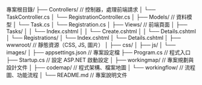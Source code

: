 專案根目錄/
├── Controllers/           // 控制器，處理前端請求
│     └── TaskController.cs
│     └── RegistrationController.cs
│
├── Models/                // 資料模型
│     └── Task.cs
│     └── Registration.cs
│
├── Views/                 // 前端頁面
│     ├── Tasks/
│     │     └── Index.cshtml
│     │     └── Create.cshtml
│     │     └── Details.cshtml
│     └── Registrations/
│           └── Index.cshtml
│           └── Details.cshtml
│
├── wwwroot/               // 靜態資源（CSS, JS, 圖片）
│     ├── css/
│     ├── js/
│     └── images/
│
├── appsettings.json       // 專案設定檔
├── Program.cs             // 程式入口
├── Startup.cs             // 設定 ASP.NET 啟動設定
│
├── workingmap/            // 專案規劃與設計文件
│     ├── codemap/         // 程式架構、檔案地圖
│     └── workingflow/     // 流程圖、功能流程
│
└── README.md              // 專案說明文件